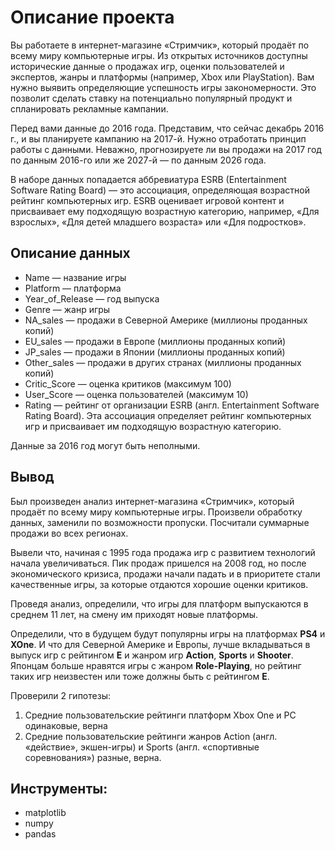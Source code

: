 # Описание проекта

Вы работаете в интернет-магазине «Стримчик», который продаёт по всему миру компьютерные игры. Из открытых источников доступны исторические данные о продажах игр, оценки пользователей и экспертов, жанры и платформы (например, Xbox или PlayStation). Вам нужно выявить определяющие успешность игры закономерности. Это позволит сделать ставку на потенциально популярный продукт и спланировать рекламные кампании.

Перед вами данные до 2016 года. Представим, что сейчас декабрь 2016 г., и вы планируете кампанию на 2017-й. Нужно отработать принцип работы с данными. Неважно, прогнозируете ли вы продажи на 2017 год по данным 2016-го или же 2027-й — по данным 2026 года.

В наборе данных попадается аббревиатура ESRB (Entertainment Software Rating Board) — это ассоциация, определяющая возрастной рейтинг компьютерных игр. ESRB оценивает игровой контент и присваивает ему подходящую возрастную категорию, например, «Для взрослых», «Для детей младшего возраста» или «Для подростков».

## Описание данных

* Name — название игры
* Platform — платформа
* Year_of_Release — год выпуска
* Genre — жанр игры
* NA_sales — продажи в Северной Америке (миллионы проданных копий)
* EU_sales — продажи в Европе (миллионы проданных копий)
* JP_sales — продажи в Японии (миллионы проданных копий)
* Other_sales — продажи в других странах (миллионы проданных копий)
* Critic_Score — оценка критиков (максимум 100)
* User_Score — оценка пользователей (максимум 10)
* Rating — рейтинг от организации ESRB (англ. Entertainment Software Rating Board). Эта ассоциация определяет рейтинг компьютерных игр и присваивает им подходящую возрастную категорию.

Данные за 2016 год могут быть неполными.

## Вывод

Был произведен анализ интернет-магазина «Стримчик», который продаёт по всему миру компьютерные игры. Произвели обработку данных, заменили по возможности пропуски. Посчитали суммарные продажи во всех регионах.

Вывели что, начиная с 1995 года продажа игр с развитием технологий начала увеличиваться. Пик продаж пришелся на 2008 год, но после экономического кризиса, продажи начали падать и в приоритете стали качественные игры, за которые отдаются хорошие оценки критиков.

Проведя анализ, определили, что игры для платформ выпускаются в среднем 11 лет, на смену им приходят новые платформы.

Определили, что в будущем будут популярны игры на платформах **PS4** и **XOne**. И что для Северной Америке и Европы, лучше вкладываться в выпуск игр с рейтингом **Е** и жанром игр **Action**, **Sports** и **Shooter**. Японцам больше нравятся игры с жанром **Role-Playing**, но рейтинг таких игр неизвестен или тоже должны быть с рейтингом **Е**.

Проверили 2 гипотезы:
1. Средние пользовательские рейтинги платформ Xbox One и PC одинаковые, верна
2. Средние пользовательские рейтинги жанров Action (англ. «действие», экшен-игры) и Sports (англ. «спортивные соревнования») разные, верна.

## Инструменты:

- matplotlib
- numpy
- pandas
